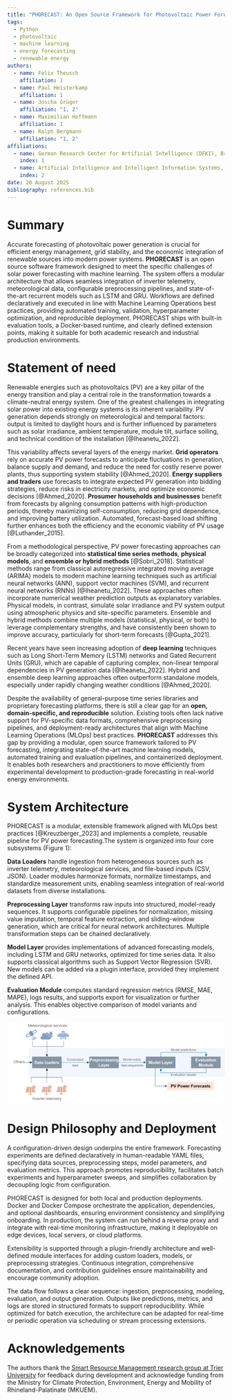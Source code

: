 ```yaml
---
title: "PHORECAST: An Open Source Framework for Photovoltaic Power Forecasting Using Machine Learning"
tags:
  - Python
  - photovoltaic
  - machine learning
  - energy forecasting
  - renewable energy
authors:
  - name: Felix Theusch
    affiliation: 1
  - name: Paul Heisterkamp
    affiliation: 1
  - name: Joscha Grüger
    affiliation: "1, 2"
  - name: Maximilian Hoffmann
    affiliation: 1
  - name: Ralph Bergmann
    affiliation: "1, 2"
affiliations:
  - name: German Research Center for Artificial Intelligence (DFKI), Branch Trier University, 54296 Trier, Germany
    index: 1
  - name: Artificial Intelligence and Intelligent Information Systems, Trier University, 54296 Trier, Germany
    index: 2
date: 20 August 2025
bibliography: references.bib
---
```



# Summary

Accurate forecasting of photovoltaic power generation is crucial for efficient energy management, grid stability, and the economic integration of renewable sources into modern power systems. **PHORECAST** is an open source software framework designed to meet the specific challenges of solar power forecasting with machine learning. The system offers a modular architecture that allows seamless integration of inverter telemetry, meteorological data, configurable preprocessing pipelines, and state-of-the-art recurrent models such as LSTM and GRU. Workflows are defined declaratively and executed in line with Machine Learning Operations best practices, providing automated training, validation, hyperparameter optimization, and reproducible deployment. PHORECAST ships with built-in evaluation tools, a Docker-based runtime, and clearly defined extension points, making it suitable for both academic research and industrial production environments.

# Statement of need

Renewable energies such as photovoltaics (PV) are a key pillar of the energy transition and play a central role in the transformation towards a climate-neutral energy system. One of the greatest challenges in integrating solar power into existing energy systems is its inherent variability. PV generation depends strongly on meteorological and temporal factors: output is limited to daylight hours and is further influenced by parameters such as solar irradiance, ambient temperature, module tilt, surface soiling, and technical condition of the installation [@Iheanetu_2022].

This variability affects several layers of the energy market. **Grid operators** rely on accurate PV power forecasts to anticipate fluctuations in generation, balance supply and demand, and reduce the need for costly reserve power plants, thus supporting system stability [@Ahmed_2020]. **Energy suppliers and traders** use forecasts to integrate expected PV generation into bidding strategies, reduce risks in electricity markets, and optimize economic decisions [@Ahmed_2020]. **Prosumer households and businesses** benefit from forecasts by aligning consumption patterns with high-production periods, thereby maximizing self-consumption, reducing grid dependence, and improving battery utilization. Automated, forecast-based load shifting further enhances both the efficiency and the economic viability of PV usage [@Luthander_2015].

From a methodological perspective, PV power forecasting approaches can be broadly categorized into **statistical time series methods**, **physical models**, and **ensemble or hybrid methods** [@Sobri_2018]. Statistical methods range from classical autoregressive integrated moving average (ARIMA) models to modern machine learning techniques such as artificial neural networks (ANN), support vector machines (SVM), and recurrent neural networks (RNNs) [@Iheanetu_2022]. These approaches often incorporate numerical weather prediction outputs as explanatory variables. Physical models, in contrast, simulate solar irradiance and PV system output using atmospheric physics and site-specific parameters. Ensemble and hybrid methods combine multiple models (statistical, physical, or both) to leverage complementary strengths, and have consistently been shown to improve accuracy, particularly for short-term forecasts [@Gupta_2021].

Recent years have seen increasing adoption of **deep learning** techniques such as Long Short-Term Memory (LSTM) networks and Gated Recurrent Units (GRU), which are capable of capturing complex, non-linear temporal dependencies in PV generation data [@Iheanetu_2022]. Hybrid and ensemble deep learning approaches often outperform standalone models, especially under rapidly changing weather conditions [@Ahmed_2020].

Despite the availability of general-purpose time series libraries and proprietary forecasting platforms, there is still a clear gap for an **open, domain-specific, and reproducible** solution. Existing tools often lack native support for PV-specific data formats, comprehensive preprocessing pipelines, and deployment-ready architectures that align with Machine Learning Operations (MLOps) best practices. **PHORECAST** addresses this gap by providing a modular, open source framework tailored to PV forecasting, integrating state-of-the-art machine learning models, automated training and evaluation pipelines, and containerized deployment. It enables both researchers and practitioners to move efficiently from experimental development to production-grade forecasting in real-world energy environments.

# System Architecture
PHORECAST is a modular, extensible framework aligned with MLOps best practices [@Kreuzberger_2023] and implements a complete, reusable pipeline for PV power forecasting.The system is organized into four core subsystems (Figure 1):

**Data Loaders** handle ingestion from heterogeneous sources such as inverter telemetry, meteorological services, and file-based inputs (CSV, JSON). Loader modules harmonize formats, normalize timestamps, and standardize measurement units, enabling seamless integration of real-world datasets from diverse installations.

**Preprocessing Layer** transforms raw inputs into structured, model-ready sequences. It supports configurable pipelines for normalization, missing value imputation, temporal feature extraction, and sliding-window generation, which are critical for neural network architectures. Multiple transformation steps can be chained declaratively.

**Model Layer** provides implementations of advanced forecasting models, including LSTM and GRU networks, optimized for time series data. It also supports classical algorithms such as Support Vector Regression (SVR). New models can be added via a plugin interface, provided they implement the defined API.

**Evaluation Module** computes standard regression metrics (RMSE, MAE, MAPE), logs results, and supports export for visualization or further analysis. This enables objective comparison of model variants and configurations.

![Overview of the PHORECAST system architecture showing the four core subsystems: Data Loaders, Preprocessing Layer, Model Layer, and Evaluation Module.](Forecast_Pipeline.png)

# Design Philosophy and Deployment

A configuration-driven design underpins the entire framework. Forecasting experiments are defined declaratively in human-readable YAML files, specifying data sources, preprocessing steps, model parameters, and evaluation metrics. This approach promotes reproducibility, facilitates batch experiments and hyperparameter sweeps, and simplifies collaboration by decoupling logic from configuration.

PHORECAST is designed for both local and production deployments. Docker and Docker Compose orchestrate the application, dependencies, and optional dashboards, ensuring environment consistency and simplifying onboarding. In production, the system can run behind a reverse proxy and integrate with real-time monitoring infrastructure, making it deployable on edge devices, local servers, or cloud platforms.

Extensibility is supported through a plugin-friendly architecture and well-defined module interfaces for adding custom loaders, models, or preprocessing strategies. Continuous integration, comprehensive documentation, and contribution guidelines ensure maintainability and encourage community adoption.

The data flow follows a clear sequence: ingestion, preprocessing, modeling, evaluation, and output generation. Outputs like predictions, metrics, and logs are stored in structured formats to support reproducibility. While optimized for batch execution, the architecture can be adapted for real-time or periodic operation via scheduling or stream processing extensions.

# Acknowledgements

The authors thank the [Smart Resource Management research group at Trier University](https://github.com/smart-resource-management-trier) for feedback during development and acknowledge funding from the Ministry for Climate Protection, Environment, Energy and Mobility of Rhineland-Palatinate (MKUEM).
